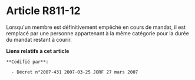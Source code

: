 # Article R811-12

Lorsqu'un membre est définitivement empêché en cours de mandat, il est remplacé par une personne appartenant à la même
catégorie pour la durée du mandat restant à courir.

**Liens relatifs à cet article**

	**Codifié par**:

	  - Décret n°2007-431 2007-03-25 JORF 27 mars 2007
